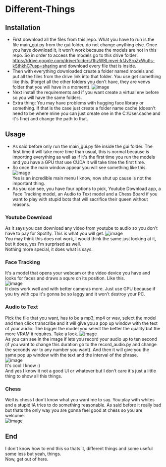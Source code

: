 # Different-Things
## Installation
- First download all the files from this repo. What you have to run is the file main_gui.py from the gui folder, do not change anything else. Once you have download it, it won't work because the models are not in this repo. So in order to access the models go to this drive folder: https://drive.google.com/drive/folders/1hzWBLmvei-kfJvSrpZxWutIs-kSthkhC?usp=sharing and download every file that is inside.
- Then with everything downloaded create a folder named models and put all the files from the drive link into that folder.
You use get something like this. (Forget all the other folders you don't have, they are venvs folder that you will have in a moment).
![image](https://user-images.githubusercontent.com/91338053/212155653-807a4492-24d3-4a0b-a0fb-f3e97941f4e0.png)
- Next install the requirements and if you want create a virtual env before so you will have the same folders.
- Extra thing: You may have problems with hugging face library or something. If that is the case just create a folder name cache (doesn't need to be where mine you can just create one in the C:\\User\.cache and it's fine) and change the path to that.  

## Usage
- As said before only run the main_gui.py file inside the gui folder. The first time it will take more time than usual, this is normal because is importing everything as well as if it's the first time you run the models and you have a GPU that use CUDA it will take time the first time.  
- So once the main window appear you will see something like this.
![image](https://user-images.githubusercontent.com/91338053/212170783-6dcccc05-f679-4b50-9179-5a69a4077524.png)  
Yes is an incredible main menu I know, now shut up cause is not the important thing.
- As you can see, you have four options to pick, Youtube Download app, a Face Tracking model, an Audio to Text model and a Chess Board if you want to play with stupid bots that will sacrifice their queen without reasons.  

### Youtube Download
As it says you can download any video from youtube to audio so you don't have to pay for Spotify. This is what you will get.
![image](https://user-images.githubusercontent.com/91338053/212171725-8c54494c-78ab-4556-b897-13b3f1076ef4.png)  
You may think this does not work, I would think the same just looking at it, but it does, yes I'm surprised as well.  
Nothing more special, it does what is says.  

### Face Tracking
It's a model that opens your webcam or the video device you have and looks for faces and draws a squre on its position. Like this.  
![image](https://user-images.githubusercontent.com/91338053/212297151-62da7e77-28b1-494c-bbea-39b4e1b71853.png)  
It does work well and with better cameras more. Just use GPU because if you try with cpu it's gonna be so laggy and it won't destroy your PC.

### Audio to Text
Pick the file that you want, has to be a mp3, mp4 or wav, select the model and then click transcribe and it will give you a pop up window with the text of your audio. The bigger the model you select the better the quality but the more VRAM it requires. Take a look.
![image](https://user-images.githubusercontent.com/91338053/212174179-a6074ef7-0ad7-4351-90ed-27ca28c5cce3.png)  
As you can see in the image if lets you record your audio up to ten second (if you want to change this duration go to the record_audio.py and change the seconds var to any number you want). And then it will give you the same pop up window with the text and the interval of the phrase.  
![image](https://user-images.githubusercontent.com/91338053/212174850-3226e287-7728-4c4a-b85f-2ace6eb038bb.png)  
It's cool I know :)  
And yes I know it not a good UI or whatever but I don't care it's just a little thing to show all this things.  
### Chess
Well is chess I don't know what you want me to say. You play with whites and a stupid IA tries to do something reasonable. As said before it really bad but thats the only way you are gonna feel good at chess so you are welcome.  
![image](https://user-images.githubusercontent.com/91338053/212178190-dbccde54-6ffe-47ea-8c16-2a585382608e.png)  

## End
I don't know how to end this so thats it, different things and some useful some less but yeah, things.  
Now, get out of here.


